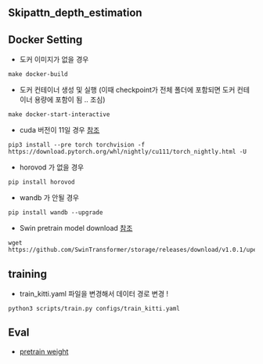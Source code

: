 ## Skipattn_depth_estimation


## Docker Setting 

- 도커 이미지가 없을 경우
```
make docker-build
```
- 도커 컨테이너 생성 및 실행 (이때 checkpoint가 전체 폴더에 포함되면 도커 컨테이너 용량에 포함이 됨 .. 조심)
```
make docker-start-interactive
```
- cuda 버전이 11일 경우 [참조](https://github.com/pytorch/pytorch/issues/31285#issuecomment-787582949)
```
pip3 install --pre torch torchvision -f https://download.pytorch.org/whl/nightly/cu111/torch_nightly.html -U
```
- horovod 가 없을 경우
```
pip install horovod 
```
- wandb 가 안될 경우
```
pip install wandb --upgrade 
```
- Swin pretrain model download [참조](https://github.com/SwinTransformer/Swin-Transformer-Semantic-Segmentation)
```
wget https://github.com/SwinTransformer/storage/releases/download/v1.0.1/upernet_swin_base_patch4_window7_512x512.pth
```

## training

- train_kitti.yaml 파일을 변경해서 데이터 경로 변경 ! 

```
python3 scripts/train.py configs/train_kitti.yaml
```

## Eval

- [pretrain weight](https://drive.google.com/file/d/1LBz4vQLkLWGVGc1jQSa7Te4xAI3pko6S/view?usp=sharing)
